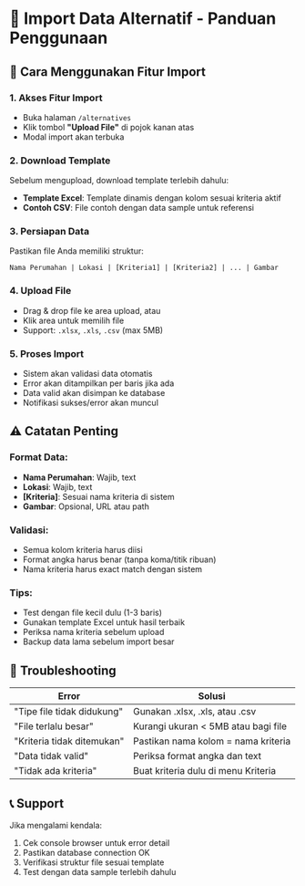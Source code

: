 # 📁 Import Data Alternatif - Panduan Penggunaan

## 🎯 Cara Menggunakan Fitur Import

### 1. **Akses Fitur Import**
- Buka halaman `/alternatives`
- Klik tombol **"Upload File"** di pojok kanan atas
- Modal import akan terbuka

### 2. **Download Template**
Sebelum mengupload, download template terlebih dahulu:
- **Template Excel**: Template dinamis dengan kolom sesuai kriteria aktif
- **Contoh CSV**: File contoh dengan data sample untuk referensi

### 3. **Persiapan Data**
Pastikan file Anda memiliki struktur:
```
Nama Perumahan | Lokasi | [Kriteria1] | [Kriteria2] | ... | Gambar
```

### 4. **Upload File**
- Drag & drop file ke area upload, atau
- Klik area untuk memilih file
- Support: `.xlsx`, `.xls`, `.csv` (max 5MB)

### 5. **Proses Import**
- Sistem akan validasi data otomatis
- Error akan ditampilkan per baris jika ada
- Data valid akan disimpan ke database
- Notifikasi sukses/error akan muncul

## ⚠️ Catatan Penting

### Format Data:
- **Nama Perumahan**: Wajib, text
- **Lokasi**: Wajib, text  
- **[Kriteria]**: Sesuai nama kriteria di sistem
- **Gambar**: Opsional, URL atau path

### Validasi:
- Semua kolom kriteria harus diisi
- Format angka harus benar (tanpa koma/titik ribuan)
- Nama kriteria harus exact match dengan sistem

### Tips:
- Test dengan file kecil dulu (1-3 baris)
- Gunakan template Excel untuk hasil terbaik
- Periksa nama kriteria sebelum upload
- Backup data lama sebelum import besar

## 🔧 Troubleshooting

| Error | Solusi |
|-------|--------|
| "Tipe file tidak didukung" | Gunakan .xlsx, .xls, atau .csv |
| "File terlalu besar" | Kurangi ukuran < 5MB atau bagi file |
| "Kriteria tidak ditemukan" | Pastikan nama kolom = nama kriteria |
| "Data tidak valid" | Periksa format angka dan text |
| "Tidak ada kriteria" | Buat kriteria dulu di menu Kriteria |

## 📞 Support

Jika mengalami kendala:
1. Cek console browser untuk error detail
2. Pastikan database connection OK
3. Verifikasi struktur file sesuai template
4. Test dengan data sample terlebih dahulu
